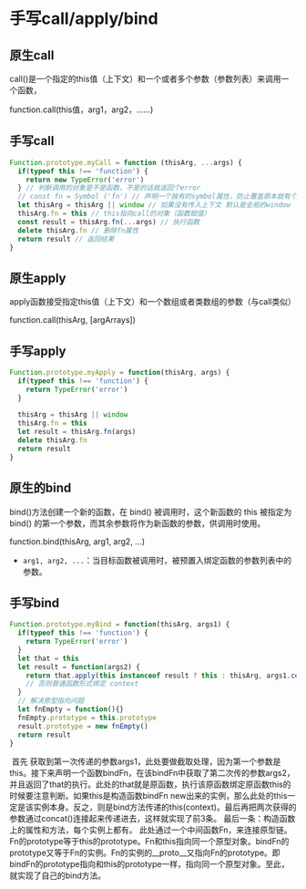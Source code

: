# 手写call/apply/bind



## 原生call

call()是一个指定的this值（上下文）和一个或者多个参数（参数列表）来调用一个函数，

function.call(this值，arg1，arg2，……)

## 手写call

```js
Function.prototype.myCall = function (thisArg, ...args) {
  if(typeof this !== 'function') {
    return new TypeError('error')
  } // 判断调用的对象是不是函数，不是的话就返回个error
  // const fn = Symbol ('fn') // 声明一个独有的symbol属性，防止覆盖原本就有个fn函数
  let thisArg = thisArg || window // 如果没有传入上下文 默认是全局的window
  thisArg.fn = this // this指向call的对象（函数赋值）
  const result = thisArg.fn(...args) // 执行函数
  delete thisArg.fn // 删除fn属性
  return result // 返回结果
}
```







## 原生apply

apply函数接受指定this值（上下文）和一个数组或者类数组的参数（与call类似）

function.call(thisArg, [argArrays])



## 手写apply

```js
Function.prototype.myApply = function(thisArg, args) {
  if(typeof this !== 'function') {
    return TypeError('error')
  }
  
  thisArg = thisArg || window
  thisArg.fn = this
  let result = thisArg.fn(args)
  delete thisArg.fn
  return result
}
```





## 原生的bind

bind()方法创建一个新的函数，在 bind() 被调用时，这个新函数的 this 被指定为 bind() 的第一个参数，而其余参数将作为新函数的参数，供调用时使用。

function.bind(thisArg, arg1, arg2, ...)

- `arg1, arg2, ...`：当目标函数被调用时，被预置入绑定函数的参数列表中的参数。



## 手写bind

```js
Function.prototype.myBind = function(thisArg, args1) {
  if(typeof this !== 'function') {
    return TypeError('error')
  }
  let that = this
  let result = function(args2) {
    return that.apply(this instanceof result ? this : thisArg, args1.concat(args2)) // 如果是通过 new 调用的，绑定 this 为实例对象
	// 否则普通函数形式绑定 context
  }
  // 解决原型指向问题
  let fnEmpty = function(){}
  fnEmpty.prototype = this.prototype
  result.prototype = new fnEmpty()
  return result
}
```



​		首先 获取到第一次传递的参数args1，此处要做截取处理，因为第一个参数是this。接下来声明一个函数bindFn，在该bindFn中获取了第二次传的参数args2，并且返回了that的执行。此处的that就是原函数，执行该原函数绑定原函数this的时候要注意判断。如果this是构造函数bindFn new出来的实例，那么此处的this一定是该实例本身。反之，则是bind方法传递的this(context)。最后再把两次获得的参数通过concat()连接起来传递进去，这样就实现了前3条。
最后一条：构造函数上的属性和方法，每个实例上都有。 此处通过一个中间函数Fn，来连接原型链。Fn的prototype等于this的prototype。Fn和this指向同一个原型对象。bindFn的prototype又等于Fn的实例。Fn的实例的__proto__又指向Fn的prototype。即bindFn的prototype指向和this的prototype一样，指向同一个原型对象。至此，就实现了自己的bind方法。